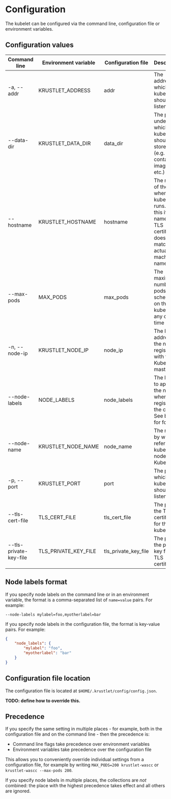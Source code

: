 # Configuration

The kubelet can be configured via the command line, configuration file or
environment variables.

## Configuration values

| Command line | Environment variable | Configuration file | Description |
|--------------|----------------------|--------------------|-------------|
| -a, --addr   | KRUSTLET_ADDRESS     | addr               | The address on which the kubelet should listen |
| --data-dir    | KRUSTLET_DATA_DIR   | data_dir           | The path under which the kubelet should store data (e.g. logs, container images, etc.) |
| --hostname    | KRUSTLET_HOSTNAME   | hostname           | The name of the host where the kubelet runs. Pass this if the name in TLS certificate does not match the actual machine name |
| --max-pods   | MAX_PODS             | max_pods           | The maximum number of pods to schedule on the kubelet at any one time |
| -n, --node-ip | KRUSTLET_NODE_IP    | node_ip            | The IP address of the node registered with the Kubernetes master |
| --node-labels | NODE_LABELS         | node_labels        | The labels to apply to the node when it registers in the cluster. See below for format |
| --node-name   | KRUSTLET_NODE_NAME  | node_name          | The name by which to refer to the kubelet node in Kubernetes |
| -p, --port   | KRUSTLET_PORT        | port               | The port on which the kubelet should listen |
| --tls-cert-file | TLS_CERT_FILE     | tls_cert_file      | The path to the TLS certificate for the kubelet |
| --tls-private-key-file | TLS_PRIVATE_KEY_FILE     | tls_private_key_file      | The path to the private key for the TLS certificate |

## Node labels format

If you specify node labels on the command line or in an environment variable,
the format is a comma-separated list of `name=value` pairs. For example:

```
--node-labels mylabel=foo,myotherlabel=bar
```

If you specify node labels in the configuration file, the format is key-value
pairs. For example:

```json
{
    "node_labels": {
        "mylabel": "foo",
        "myotherlabel": "bar"
    }
}
```

## Configuration file location

The configuration file is located at `$HOME/.krustlet/config/config.json`.

**TODO: define how to override this.**

## Precedence

If you specify the same setting in multiple places - for example, both in
the configuration file and on the command line - then the precedence is:

* Command line flags take precedence over environment variables
* Environment variables take precedence over the configuration file

This allows you to conveniently override individual settings from a
configuration file, for example by writing `MAX_PODS=200 krustlet-wascc` or
`krustlet-wascc --max-pods 200`.

If you specify node labels in multiple places, the collections are _not_
combined: the place with the highest precedence takes effect and all others
are ignored.
